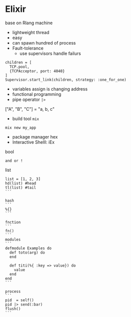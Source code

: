 # Elixir
base on Rlang machine

* lightweight thread
* easy
* can spawn hundred of process
* Fault-tolerance
  * use supervisors handle failurs

```
children = [
  TCP.pool,
  {TCPAcceptor, port: 4040}
]
Supervisor.start_link(children, strategy: :one_for_one)
```
* variables assign is changing address
* functional programming
* pipe operator `|>`


["A", "B", "C"] = "a, b, c"

* build tool `mix`
```
mix new my_app
```
* package manager hex
* Interactive Shelll: iEx


bool
```
and or !
```

list
````
list = [1, 2, 3]
hd(list) #head
tl(list) #tail
```

hash
```
%{}
```

fnction
```
fn()
```
modules
```
defmodule Examples do
  def toto(arg) do
  end

  def titi(%{ :key => value}) do
    value
  end
end
```

process
```
pid  = self()
pid |> send(:bar)
flush()
```
